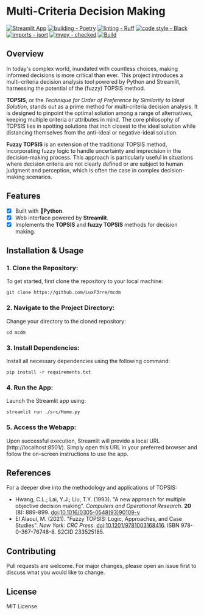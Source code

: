 # Multi-Criteria Decision Making

[![Streamlit App](https://static.streamlit.io/badges/streamlit_badge_black_white.svg)](https://luxf3rre-mcdm-topsis-glqxzg.streamlit.app/)
[![building - Poetry](https://img.shields.io/endpoint?url=https://raw.githubusercontent.com/python-poetry/website/main/static/badge/v0.json)](https://python-poetry.org/)
[![linting - Ruff](https://img.shields.io/endpoint?url=https://raw.githubusercontent.com/astral-sh/ruff/main/assets/badge/v2.json)](https://github.com/astral-sh/ruff)
[![code style - Black](https://img.shields.io/badge/code%20style-black-000000.svg)](https://github.com/psf/black)
[![imports - isort](https://img.shields.io/badge/%20imports-isort-%231674b1?style=flat&labelColor=ef8336)](https://pycqa.github.io/isort/)
[![mypy - checked](https://img.shields.io/badge/mypy-checked-blue.svg)](https://mypy-lang.org/)
[![Build](https://github.com/LuxF3rre/mcdm/actions/workflows/python-app.yml/badge.svg)](https://github.com/LuxF3rre/mcdm/actions/workflows/python-app.yml)

## Overview

In today's complex world, inundated with countless choices, making informed decisions is more critical than ever. This project introduces a multi-criteria decision analysis tool powered by Python and Streamlit, harnessing the potential of the (fuzzy) TOPSIS method.

**TOPSIS**, or the *Technique for Order of Preference by Similarity to Ideal Solution*, stands out as a prime method for multi-criteria decision analysis. It is designed to pinpoint the optimal solution among a range of alternatives, keeping multiple criteria or attributes in mind. The core philosophy of TOPSIS lies in spotting solutions that inch closest to the ideal solution while distancing themselves from the anti-ideal or negative-ideal solution.


**Fuzzy TOPSIS** is an extension of the traditional TOPSIS method, incorporating fuzzy logic to handle uncertainty and imprecision in the decision-making process. This approach is particularly useful in situations where decision criteria are not clearly defined or are subject to human judgment and perception, which is often the case in complex decision-making scenarios.

## Features

- [x] Built with **🐍Python**.
- [x] Web interface powered by **Streamlit**.
- [x] Implements the **TOPSIS** and **fuzzy TOPSIS** methods for decision making.

## Installation & Usage

### 1. **Clone the Repository:**

To get started, first clone the repository to your local machine:

```console
git clone https://github.com/LuxF3rre/mcdm
```

### 2. Navigate to the Project Directory:
Change your directory to the cloned repository:

```console
cd mcdm
```

### 3. Install Dependencies:
Install all necessary dependencies using the following command:

```console
pip install -r requirements.txt
```

### 4. Run the App:
Launch the Streamlit app using:

```console
streamlit run ./src/Home.py
```

### 5. Access the Webapp:
Upon successful execution, Streamlit will provide a local URL (http://localhost:8501/). Simply open this URL in your preferred browser and follow the on-screen instructions to use the app.

## References

For a deeper dive into the methodology and applications of TOPSIS:

- Hwang, C.L.; Lai, Y.J.; Liu, T.Y. (1993). "A new approach for multiple objective decision making". _Computers and Operational Research_. **20** (8): 889-899. [doi](https://en.wikipedia.org/wiki/Doi_(identifier) "Doi (identifier)"):[10.1016/0305-0548(93)90109-v](https://doi.org/10.1016%2F0305-0548%2893%2990109-v)
- El Alaoui, M. (2021). "Fuzzy TOPSIS: Logic, Approaches, and Case Studies". _New York: CRC Press_. [doi](https://en.wikipedia.org/wiki/Digital_object_identifier):[10.1201/9781003168416](https://doi.org/10.1201%2F9781003168416). ISBN 978-0-367-76748-8. S2CID 233525185.

## Contributing

Pull requests are welcome. For major changes, please open an issue first to discuss what you would like to change.

## License

MIT License
